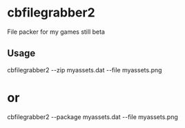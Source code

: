 # cbfilegrabber2
File packer for my games still beta

## Usage

cbfilegrabber2 --zip myassets.dat --file  myassets.png

# or

cbfilegrabber2 --package myassets.dat --file  myassets.png
